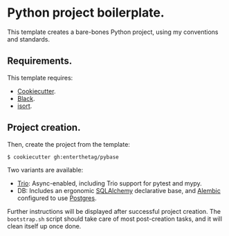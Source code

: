 # Python project boilerplate.

This template creates a bare-bones Python project, using my conventions and
standards.

## Requirements.

This template requires:

* [Cookiecutter](https://cookiecutter.readthedocs.io).
* [Black](https://black.readthedocs.io).
* [isort](https://pycqa.github.io/isort/).

## Project creation.

Then, create the project from the template:

```sh
$ cookiecutter gh:enterthetag/pybase
```

Two variants are available:

* [Trio](https://trio.readthedocs.io): Async-enabled, including Trio support for pytest and mypy.
* DB: Includes an ergonomic [SQLAlchemy](https://www.sqlalchemy.org) declarative base, and [Alembic](https://alembic.sqlalchemy.org) configured to use [Postgres](https://www.postgresql.org).

Further instructions will be displayed after successful project creation. The
`bootstrap.sh` script should take care of most post-creation tasks, and it will
clean itself up once done.

